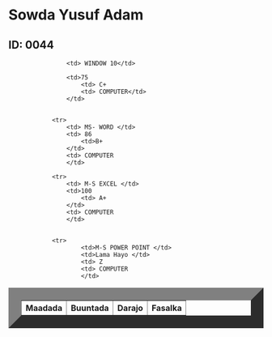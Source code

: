
<html>
    <title> Natiijo</title>
    <head>
        <link rel="stylesheet" href="table.css"/>
        <body>  
            <h1> Sowda Yusuf Adam</h1>
            <h2> ID: 0044</h2>
            <table border="25">
                <tr>
                    <th>Maadada </th>
                    <th>Buuntada</th>
                    <th>Darajo</th>
                    <th>Fasalka</th>
                </tr>
                
                    <td> WINDOW 10</td>
                   
                    <td>75 
                        <td> C+
                        <td> COMPUTER</td>
                    </td>
           
            
                <tr>
                    <td> MS- WORD </td>
                    <td> 86
                        <td>B+
                    </td>
                    <td> COMPUTER
                    </td>
          
                <tr>   
                    <td> M-S EXCEL </td>
                    <td>100 
                        <td> A+
                    </td>
                    <td> COMPUTER
                    </td>
        
               
                <tr>
                        <td>M-S POWER POINT </td>
                        <td>Lama Hayo </td>
                        <td> Z
                        <td> COMPUTER
                        </td>
               
                  
